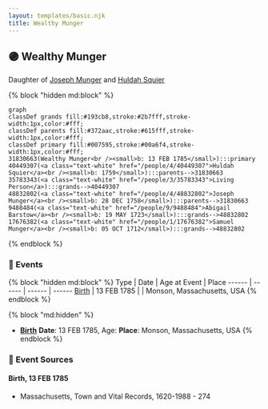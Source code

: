 ```yaml
---
layout: templates/basic.njk
title: Wealthy Munger
---
```

## 🟣 Wealthy Munger

Daughter of [Joseph Munger](/people/4/48832802) and [Huldah Squier](/people/4/40449307)

{% block "hidden md:block" %}
```mermaid
graph
classDef grands fill:#193cb8,stroke:#2b7fff,stroke-width:1px,color:#fff;
classDef parents fill:#372aac,stroke:#615fff,stroke-width:1px,color:#fff;
classDef primary fill:#007595,stroke:#00a6f4,stroke-width:1px,color:#fff;
31830663(Wealthy Munger<br /><small>b: 13 FEB 1785</small>):::primary
40449307(<a class="text-white" href="/people/4/40449307">Huldah Squier</a><br /><small>b: 1759</small>):::parents-->31830663
35783343(<a class="text-white" href="/people/3/35783343">Living Person</a>):::grands-->40449307
48832802(<a class="text-white" href="/people/4/48832802">Joseph Munger</a><br /><small>b: 28 DEC 1758</small>):::parents-->31830663
9488484(<a class="text-white" href="/people/9/9488484">Abigail Barstow</a><br /><small>b: 19 MAY 1723</small>):::grands-->48832802
17676382(<a class="text-white" href="/people/1/17676382">Samuel Munger</a><br /><small>b: 05 OCT 1712</small>):::grands-->48832802
```
{% endblock %}

### 📆 Events

{% block "hidden md:block" %}
Type | Date | Age at Event | Place
------ | ------ | ------ | ------
[Birth](#event-event-2) | 13 FEB 1785 |  | Monson, Massachusetts, USA
{% endblock %}

{% block "md:hidden" %}
- **[Birth](#event-event-2)**
**Date**: 13 FEB 1785, Age:
**Place**: Monson, Massachusetts, USA
{% endblock %}

### 📰 Event Sources

#### <a id="event-event-2"></a> Birth, 13 FEB 1785
* Massachusetts, Town and Vital Records, 1620-1988  - 274